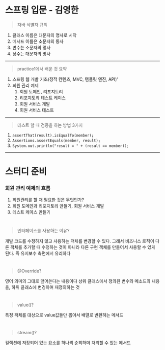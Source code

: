 # 스프링 입문 - 김영한

>자바 식별자 규칙

1. 클래스 이름은 대문자의 명사로 시작
2. 메서드 이름은 소문자의 동사
3. 변수는 소문자의 명사
4. 상수는 대문자의 명사
---

>practice1에서 배운 것 요약
1. 스프링 웹 개발 기초(정적 컨텐츠, MVC, 템플릿 엔진, API)'
2. 회원 관리 예제
   1. 회원 도메인, 리포지토리
   2. 리포지토리 테스트 케이스
   3. 회원 서비스 개발
   4. 회원 서비스 테스트
---

>테스트 할 때 검증을 하는 방법 3가지

1. `assertThat(result).isEqualTo(member);`
2. `Assertions.assertEquals(member, result);`
3. `System.out.println("result = " + (result == member));`

---
# 스터디 준비

### 회원 관리 예제의 흐름
1. 회원관리를 할 때 필요한 것은 무엇인가?
2. 회원 도메인과 리포지토리 만들기, 회원 서비스 개발
3. 테스트 케이스 만들기
#
> 인터페이스를 사용하는 이유?

개발 코드를 수정하지 않고 사용하는 객체를 변경할 수 있다. 
그래서 비즈니스 로직이 다른 객체를 추가할 때 수정하는 것이 아니라 다른 구현 객체를 만들어서 사용할 수 있게 된다.
즉 유지보수 측면에서 유리하다
#
>@Override?

영어 의미의 그대로 덮어쓴다는 내용이다
상위 클래스에서 정의된 변수와 메소드의 내용을, 하위 클래스에 변경하여 재정의하는 것
#
>value()?

특정 객체를 대상으로 value값들만 뽑아서 배열로 반환하는 메서드
#
>stream()?

컬렉션에 저장되어 있는 요소를 하나씩 순회하며 처리할 수 있는 메서드
#
